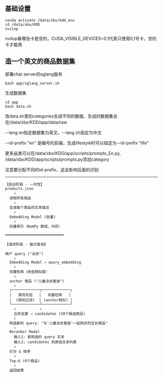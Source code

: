 ## 基础设置
```
conda activate /data/xbx/kdd_env
cd /data/xbx/KDD
nvitop
```
nvitop看哪张卡是空的，CUDA_VISIBLE_DEVICES=0,1代表只使用0,1号卡，空的卡才能用

## 造一个英文的商品数据集
部署chat server的sglang服务
```
bash app/sglang_server.sh
```

生成数据集
```
cd app
bash data.sh
```
改data.sh里的categories生成不同的数据，生成的数据集会在/data/xbx/KDD/app/data/raw


--lang en指定数据集为英文，--lang zh指定为中文

--id-prefix "en" 是编号的前缀，生成lifestyle时可以指定为--id-prefix "life"

更多品类可以在/data/xbx/KDD/app/scripts/prompts_En.py, /data/xbx/KDD/app/scripts/prompts.py添加category

注意要分配不同的id-prefix，这会影响后面的识别

----------------
```
【启动阶段 - 一次性】
products.json 
    ↓ 
  读取所有商品
    ↓
  生成每个商品的文本描述
    ↓
  Embedding Model (批量)
    ↓
  向量索引（NumPy 数组，内存）

━━━━━━━━━━━━━━━━━━━━━━━━━━━

【请求阶段 - 每次查询】

用户 query ("泳衣")
    ↓
  Embedding Model → query_embedding
    ↓
  向量检索（余弦相似度）
    ↓
  anchor 商品 ("儿童泳衣套装")
    ↓
  ┌─────────────┬─────────────┐
  │   类目先验   │   向量检索   │
  │  (规则过滤)  │ (anchor相似) │
  └─────────────┴─────────────┘
    ↓           ↓
    合并去重 → candidates (20个候选商品)
    ↓
  构造新的 query: "与'儿童泳衣套装'一起购买的互补商品"
    ↓
  Reranker Model
    输入1: 新构造的 query 文本
    输入2: candidates 的原始文本列表
    ↓
  打分 & 排序
    ↓
  Top-K (8个商品)
    ↓
  返回结果
```

